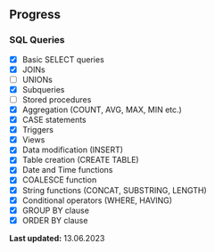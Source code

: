 ## Progress

### SQL Queries
- [x] Basic SELECT queries
- [x] JOINs
- [ ] UNIONs
- [x] Subqueries
- [ ] Stored procedures
- [x] Aggregation (COUNT, AVG, MAX, MIN etc.)
- [x] CASE statements
- [x] Triggers
- [x] Views
- [x] Data modification (INSERT)
- [x] Table creation (CREATE TABLE)
- [x] Date and Time functions
- [x] COALESCE function
- [x] String functions (CONCAT, SUBSTRING, LENGTH)
- [x] Conditional operators (WHERE, HAVING)
- [x] GROUP BY clause
- [x] ORDER BY clause

**Last updated:** 13.06.2023
